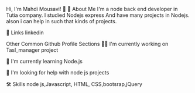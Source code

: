 Hi, I'm Mahdi Mousavi! 👋
🚀 About Me
I'm a node back end developer in Tutia company. I studied Nodejs express And have many projects in Nodejs. alson i can help in such that kinds of projects.

🔗 Links
linkedin

Other Common Github Profile Sections
👩‍💻 I'm currently working on Tasl_manager project

🧠 I'm currently learning Node.js

🤔 I'm looking for help with node js projects

🛠 Skills
node js,Javascript, HTML, CSS,bootsrap,jQuery
